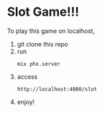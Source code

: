 # Slot Game!!!

To play this game on localhost, 

1. git clone this repo
2. run
   ```
   mix phx.server
   ```
3. access 
   ```
   http://localhost:4000/slot
   ```
4. enjoy!

